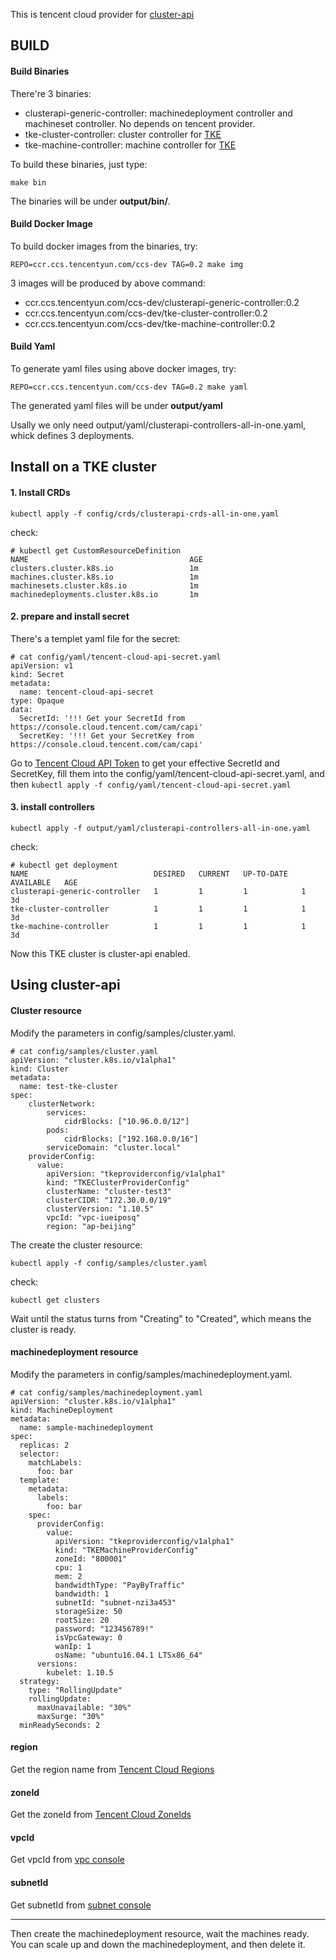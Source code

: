 This is tencent cloud provider for [cluster-api](https://github.com/kubernetes-sigs/cluster-api)

## BUILD
#### Build Binaries
There're 3 binaries:
- clusterapi-generic-controller: machinedeployment controller and machineset controller. No depends on tencent provider.
- tke-cluster-controller: cluster controller for [TKE](https://cloud.tencent.com/product/tke)
- tke-machine-controller: machine controller for [TKE](https://cloud.tencent.com/product/tke)

To build these binaries, just type:
```
make bin
```

The binaries will be under **output/bin/**.

#### Build Docker Image
To build docker images from the binaries, try:
```
REPO=ccr.ccs.tencentyun.com/ccs-dev TAG=0.2 make img
```
3 images will be produced by above command:
- ccr.ccs.tencentyun.com/ccs-dev/clusterapi-generic-controller:0.2
- ccr.ccs.tencentyun.com/ccs-dev/tke-cluster-controller:0.2
- ccr.ccs.tencentyun.com/ccs-dev/tke-machine-controller:0.2

#### Build Yaml
To generate yaml files using above docker images, try:
```
REPO=ccr.ccs.tencentyun.com/ccs-dev TAG=0.2 make yaml
```

The generated yaml files will be under **output/yaml**

Usally we only need output/yaml/clusterapi-controllers-all-in-one.yaml, whick defines 3 deployments.

## Install on a TKE cluster
#### 1. Install CRDs
```
kubectl apply -f config/crds/clusterapi-crds-all-in-one.yaml
```

check:
```
# kubectl get CustomResourceDefinition
NAME                                    AGE
clusters.cluster.k8s.io                 1m
machines.cluster.k8s.io                 1m
machinesets.cluster.k8s.io              1m
machinedeployments.cluster.k8s.io       1m
```

#### 2. prepare and install secret

There's a templet yaml file for the secret:
```
# cat config/yaml/tencent-cloud-api-secret.yaml 
apiVersion: v1
kind: Secret
metadata:
  name: tencent-cloud-api-secret
type: Opaque
data:
  SecretId: '!!! Get your SecretId from https://console.cloud.tencent.com/cam/capi'
  SecretKey: '!!! Get your SecretKey from https://console.cloud.tencent.com/cam/capi'
```

Go to [Tencent Cloud API Token](https://console.cloud.tencent.com/cam/capi) to get your effective SecretId and SecretKey, fill them into the config/yaml/tencent-cloud-api-secret.yaml, and then `kubectl apply -f config/yaml/tencent-cloud-api-secret.yaml`


#### 3. install controllers
```
kubectl apply -f output/yaml/clusterapi-controllers-all-in-one.yaml
```

check:
```
# kubectl get deployment
NAME                            DESIRED   CURRENT   UP-TO-DATE   AVAILABLE   AGE
clusterapi-generic-controller   1         1         1            1           3d
tke-cluster-controller          1         1         1            1           3d
tke-machine-controller          1         1         1            1           3d
```

Now this TKE cluster is cluster-api enabled.

## Using cluster-api
#### Cluster resource
Modify the parameters in config/samples/cluster.yaml.
```
# cat config/samples/cluster.yaml
apiVersion: "cluster.k8s.io/v1alpha1"
kind: Cluster
metadata:
  name: test-tke-cluster
spec:
    clusterNetwork:
        services:
            cidrBlocks: ["10.96.0.0/12"]
        pods:
            cidrBlocks: ["192.168.0.0/16"]
        serviceDomain: "cluster.local"
    providerConfig:
      value:
        apiVersion: "tkeproviderconfig/v1alpha1"
        kind: "TKEClusterProviderConfig"
        clusterName: "cluster-test3"
        clusterCIDR: "172.30.0.0/19"
        clusterVersion: "1.10.5"
        vpcId: "vpc-iueiposq"
        region: "ap-beijing"
```

The create the cluster resource: 
```
kubectl apply -f config/samples/cluster.yaml
```

check: 
```
kubectl get clusters
```

Wait until the status turns from "Creating" to "Created", which means the cluster is ready.

#### machinedeployment resource
Modify the parameters in config/samples/machinedeployment.yaml.
```
# cat config/samples/machinedeployment.yaml
apiVersion: "cluster.k8s.io/v1alpha1"
kind: MachineDeployment
metadata:
  name: sample-machinedeployment
spec:
  replicas: 2
  selector:
    matchLabels:
      foo: bar
  template:
    metadata:
      labels:
        foo: bar
    spec:
      providerConfig:
        value:
          apiVersion: "tkeproviderconfig/v1alpha1"
          kind: "TKEMachineProviderConfig"
          zoneId: "800001"
          cpu: 1
          mem: 2
          bandwidthType: "PayByTraffic"
          bandwidth: 1
          subnetId: "subnet-nzi3a453"
          storageSize: 50
          rootSize: 20
          password: "123456789!"
          isVpcGateway: 0
          wanIp: 1
          osName: "ubuntu16.04.1 LTSx86_64"
      versions:
        kubelet: 1.10.5
  strategy:
    type: "RollingUpdate"
    rollingUpdate:
      maxUnavailable: "30%"
      maxSurge: "30%"
  minReadySeconds: 2
```

#### region
Get the region name from [Tencent Cloud Regions](https://cloud.tencent.com/document/api/213/15692#.E5.9C.B0.E5.9F.9F.E5.88.97.E8.A1.A8)

#### zoneId
Get the zoneId from [Tencent Cloud ZoneIds](https://cloud.tencent.com/document/api/213/1286)

#### vpcId
Get vpcId from [vpc console](https://console.cloud.tencent.com/vpc/vpc)

#### subnetId
Get subnetId from [subnet console](https://console.cloud.tencent.com/vpc/subnet)

---

Then create the machinedeployment resource, wait the machines ready.  You can scale up and down the machinedeployment, and then delete it.
